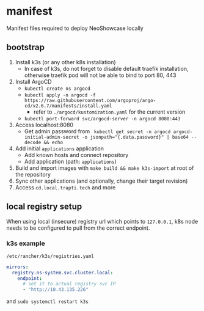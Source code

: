 # manifest

Manifest files required to deploy NeoShowcase locally

## bootstrap

1. Install k3s (or any other k8s installation)
   - In case of k3s, do not forget to disable default traefik installation, otherwise traefik pod will not be able to bind to port 80, 443
2. Install ArgoCD
   - `kubectl create ns argocd`
   - `kubectl apply -n argocd -f https://raw.githubusercontent.com/argoproj/argo-cd/v2.6.7/manifests/install.yaml`
     - refer to `./argocd/kustomization.yaml` for the current version
   - `kubectl port-forward svc/argocd-server -n argocd 8080:443`
3. Access localhost:8080
   - Get admin password from ` kubectl get secret -n argocd argocd-initial-admin-secret -o jsonpath="{.data.password}" | base64 --decode && echo`
4. Add initial `applications` application
   - Add known hosts and connect repository
   - Add application (path: `applications`)
5. Build and import images with `make build && make k3s-import` at root of the repository
6. Sync other applications (and optionally, change their target revision)
7. Access `cd.local.trapti.tech` and more

## local registry setup

When using local (insecure) registry url which points to `127.0.0.1`,
k8s node needs to be configured to pull from the correct endpoint.

### k3s example

`/etc/rancher/k3s/registries.yaml`
```yaml
mirrors:
  registry.ns-system.svc.cluster.local:
    endpoint:
      # set it to actual registry svc IP
      - "http://10.43.135.226"
```

and `sudo systemctl restart k3s`
